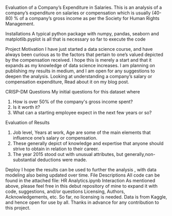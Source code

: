 
Evaluation of a Company’s Expenditure in Salaries.
This is an analysis of a company’s expenditure on salaries or compensation which is usually (40-80) % of a company’s gross income as per the Society for Human Rights Management. 

Installations
A typical python package with numpy, pandas, seaborn and matplotlib.pyplot is all that is necessary so far to execute the code

Project Motivation
I have just started a data science course, and have always been curious as to the factors that pertain to one’s valued depicted by the compensation received. I hope this is merely a start and that it expands as my knowledge of data science increases. I am planning on publishing my results in medium, and I am open for any suggestions to deepen the analysis.
Looking at understanding a company’s salary or compensation expenditure, Read about it on my blog post.

CRISP-DM Questions
My initial questions for this dataset where
1.	How is over 50% of the company's gross income spent?
2.	Is it worth it?
3.	What can a starting employee expect in the next few years or so?

Evaluation of Results
1.	Job level, Years at work, Age are some of the main elements that influence one’s salary or compensation.
2.	These generally depict of knowledge and expertise that anyone should strive to obtain in relation to their career.
3.	The year 2015 stood out with unusual attributes, but generally,non-substantial deductions were made.

Deploy
I hope the results can be used to further the analysis , with data modeling also being updated over time.
File Descriptions
All code can be found in the attached file: HR Analytics.ipynb
Interaction
As mentioned above, please feel free in this debut repository of mine to expand it with code, suggestions, and/or questions
Licensing, Authors, Acknowledgements, etc.
So far, no licensing is needed. Data is from Kaggle, and hence open for use by all.
Thanks in advance for any contribution to this project.

